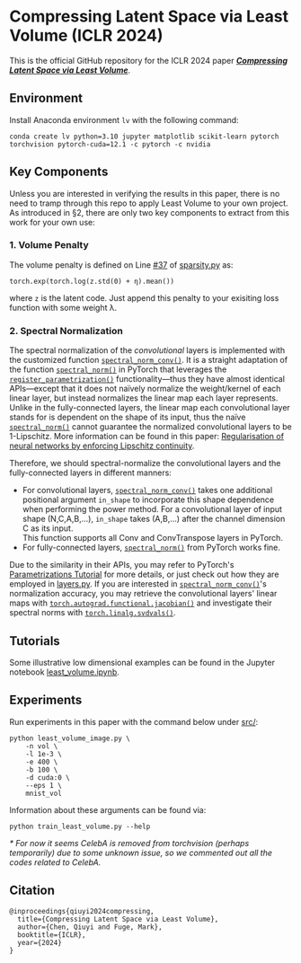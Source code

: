 # Compressing Latent Space via Least Volume (ICLR 2024)

This is the official GitHub repository for the ICLR 2024 paper [**_Compressing Latent Space via Least Volume_**](https://openreview.net/forum?id=jFJPd9kIiF&noteId=jFJPd9kIiF).


## Environment
Install Anaconda environment `lv` with the following command:
```
conda create lv python=3.10 jupyter matplotlib scikit-learn pytorch torchvision pytorch-cuda=12.1 -c pytorch -c nvidia
```

## Key Components

Unless you are interested in verifying the results in this paper, there is no need to tramp through this repo to apply Least Volume to your own project. As introduced in §2, there are only two key components to extract from this work for your own use:

### 1. Volume Penalty
The volume penalty is defined on Line [#37](./src/model/sparsity.py#L37) of [sparsity.py](./src/model/sparsity.py) as:
```
torch.exp(torch.log(z.std(0) + η).mean())
```
where `z` is the latent code. Just append this penalty to your exisiting loss function with some weight λ.


### 2. Spectral Normalization
The spectral normalization of the _convolutional_ layers is implemented with the customized function [`spectral_norm_conv()`](./src/model/utils/parametrization.py#L94). It is a straight adaptation of the function [`spectral_norm()`](https://pytorch.org/docs/stable/generated/torch.nn.utils.parametrizations.spectral_norm.html) in PyTorch that leverages the [`register_parametrization()`](https://pytorch.org/docs/stable/generated/torch.nn.utils.parametrize.register_parametrization.html) functionality―thus they have almost identical APIs―except that it does not naïvely normalize the weight/kernel of each linear layer, but instead normalizes the linear map each layer represents. Unlike in the fully-connected layers, the linear map each convolutional layer stands for is dependent on the shape of its input, thus the naïve [`spectral_norm()`](https://pytorch.org/docs/stable/generated/torch.nn.utils.parametrizations.spectral_norm.html) cannot guarantee the normalized convolutional layers to be 1-Lipschitz. 
More information can be found in this paper: [Regularisation of neural networks by enforcing Lipschitz continuity](https://doi.org/10.1007/s10994-020-05929-w).

Therefore, we should spectral-normalize the convolutional layers and the fully-connected layers in different manners:
* For convolutional layers, [`spectral_norm_conv()`](./src/model/utils/parametrization.py#L94) takes one additional positional argument `in_shape` to incorporate this shape dependence when performing the power method. For a convolutional layer of input shape (N,C,A,B,...), `in_shape` takes (A,B,...) after the channel dimension C as its input.   
This function supports all Conv and ConvTranspose layers in PyTorch.
* For fully-connected layers, [`spectral_norm()`](https://pytorch.org/docs/stable/generated/torch.nn.utils.parametrizations.spectral_norm.html) from PyTorch works fine.

Due to the similarity in their APIs, you may refer to PyTorch's [Parametrizations Tutorial](https://pytorch.org/tutorials/intermediate/parametrizations.html) for more details, or just check out how they are employed in [layers.py](./src/model/layers.py#L80). If you are interested in [`spectral_norm_conv()`](./src/model/utils/parametrization.py#L94)'s normalization accuracy, you may retrieve the convolutional layers' linear maps with [`torch.autograd.functional.jacobian()`](https://pytorch.org/docs/stable/generated/torch.autograd.functional.jacobian.html) and investigate their spectral norms with [`torch.linalg.svdvals()`](https://pytorch.org/docs/stable/generated/torch.linalg.svdvals.html).

## Tutorials

Some illustrative low dimensional examples can be found in the Jupyter notebook [least_volume.ipynb](./notebook/least_volume.ipynb).

## Experiments
Run experiments in this paper with the command below under [src/](./src/):
```
python least_volume_image.py \
    -n vol \
    -l 1e-3 \
    -e 400 \
    -b 100 \
    -d cuda:0 \
    --eps 1 \ 
    mnist_vol
```
Information about these arguments can be found via:
```
python train_least_volume.py --help
```
_\* For now it seems CelebA is removed from torchvision (perhaps temporarily) due to some unknown issue, so we commented out all the codes related to CelebA._


## Citation
```
@inproceedings{qiuyi2024compressing,
  title={Compressing Latent Space via Least Volume},
  author={Chen, Qiuyi and Fuge, Mark},
  booktitle={ICLR},
  year={2024}
}
```